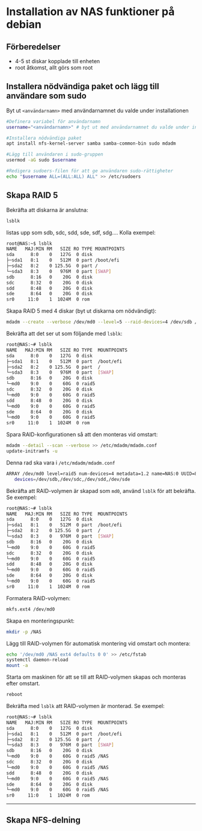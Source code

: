 # Installation av NAS funktioner på debian
## Förberedelser
- 4-5 st diskar kopplade till enheten
- root åtkomst, allt görs som root
## Installera nödvändiga paket och lägg till användare som sudo
Byt ut `<användarnamn>` med användarnamnet du valde under installationen
```bash
#Definera variabel för användarnamn
username="<användarnamn>" # byt ut med användarnamnet du valde under installationen

#Installera nödvändiga paket
apt install nfs-kernel-server samba samba-common-bin sudo mdadm

#Lägg till användaren i sudo-gruppen
usermod -aG sudo $username

#Redigera sudoers-filen för att ge användaren sudo-rättigheter
echo "$username ALL=(ALL:ALL) ALL" >> /etc/sudoers
```

## Skapa RAID 5
Bekräfta att diskarna är anslutna:
```bash
lsblk
```
listas upp som sdb, sdc, sdd, sde, sdf, sdg.... Kolla exempel:
```bash
root@NAS:~$ lsblk
NAME   MAJ:MIN RM   SIZE RO TYPE MOUNTPOINTS
sda      8:0    0   127G  0 disk
├─sda1   8:1    0   512M  0 part /boot/efi
├─sda2   8:2    0 125.5G  0 part /
└─sda3   8:3    0   976M  0 part [SWAP]
sdb      8:16   0    20G  0 disk
sdc      8:32   0    20G  0 disk
sdd      8:48   0    20G  0 disk
sde      8:64   0    20G  0 disk
sr0     11:0    1  1024M  0 rom
```
Skapa RAID 5 med 4 diskar (byt ut diskarna om nödvändigt):
```bash
mdadm --create --verbose /dev/md0 --level=5 --raid-devices=4 /dev/sdb /dev/sdc /dev/sdd /dev/sde
```
Bekräfta att det ser ut som följande med `lsblk`:
```bash
root@NAS:~# lsblk
NAME   MAJ:MIN RM   SIZE RO TYPE  MOUNTPOINTS
sda      8:0    0   127G  0 disk
├─sda1   8:1    0   512M  0 part  /boot/efi
├─sda2   8:2    0 125.5G  0 part  /
└─sda3   8:3    0   976M  0 part  [SWAP]
sdb      8:16   0    20G  0 disk
└─md0    9:0    0    60G  0 raid5
sdc      8:32   0    20G  0 disk
└─md0    9:0    0    60G  0 raid5
sdd      8:48   0    20G  0 disk
└─md0    9:0    0    60G  0 raid5
sde      8:64   0    20G  0 disk
└─md0    9:0    0    60G  0 raid5
sr0     11:0    1  1024M  0 rom
```
Spara RAID-konfigurationen så att den monteras vid omstart:
```bash
mdadm --detail --scan --verbose >> /etc/mdadm/mdadm.conf
update-initramfs -u
```

Denna rad ska vara i `/etc/mdadm/mdadm.conf`
```bash
ARRAY /dev/md0 level=raid5 num-devices=4 metadata=1.2 name=NAS:0 UUID=8cf1ebb5:820ac512:f2f1ba92:a1aa4342
   devices=/dev/sdb,/dev/sdc,/dev/sdd,/dev/sde
```
Bekräfta att RAID-volymen är skapad som `md0`, använd `lsblk` för att bekräfta. Se exempel:
```bash
root@NAS:~# lsblk
NAME   MAJ:MIN RM   SIZE RO TYPE  MOUNTPOINTS
sda      8:0    0   127G  0 disk
├─sda1   8:1    0   512M  0 part  /boot/efi
├─sda2   8:2    0 125.5G  0 part  /
└─sda3   8:3    0   976M  0 part  [SWAP]
sdb      8:16   0    20G  0 disk
└─md0    9:0    0    60G  0 raid5
sdc      8:32   0    20G  0 disk
└─md0    9:0    0    60G  0 raid5
sdd      8:48   0    20G  0 disk
└─md0    9:0    0    60G  0 raid5
sde      8:64   0    20G  0 disk
└─md0    9:0    0    60G  0 raid5
sr0     11:0    1  1024M  0 rom
```
Formatera RAID-volymen:
```bash
mkfs.ext4 /dev/md0
```
Skapa en monteringspunkt:
```bash
mkdir -p /NAS
```
Lägg till RAID-volymen för automatisk montering vid omstart och montera:
```bash
echo '/dev/md0 /NAS ext4 defaults 0 0' >> /etc/fstab
systemctl daemon-reload
mount -a
```
Starta om maskinen för att se till att RAID-volymen skapas och monteras efter omstart.
```bash	
reboot
```
Bekräfta med `lsblk` att RAID-volymen är monterad. Se exempel:
```bash
root@NAS:~# lsblk
NAME   MAJ:MIN RM   SIZE RO TYPE  MOUNTPOINTS
sda      8:0    0   127G  0 disk
├─sda1   8:1    0   512M  0 part  /boot/efi
├─sda2   8:2    0 125.5G  0 part  /
└─sda3   8:3    0   976M  0 part  [SWAP]
sdb      8:16   0    20G  0 disk
└─md0    9:0    0    60G  0 raid5 /NAS
sdc      8:32   0    20G  0 disk
└─md0    9:0    0    60G  0 raid5 /NAS
sdd      8:48   0    20G  0 disk
└─md0    9:0    0    60G  0 raid5 /NAS
sde      8:64   0    20G  0 disk
└─md0    9:0    0    60G  0 raid5 /NAS
sr0     11:0    1  1024M  0 rom
```

---

## Skapa NFS-delning

